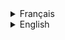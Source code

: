 <details>
  <summary>Français</summary>

# Live Chat

Ce projet a été développé dans le cadre d'une formation OpenClassrooms où l'étudiant doit développer un POC live chat.

L'application **Live Chat** a pour but dans le cadre du projet de permettre au client de directement communiquer avec le support via par messagerie instantannée.

## Prérequis

Docker
Java 11
Maven 3.9.4

## Par où commencer ?

Executer la base de donnée en vous rendant à la racine de projet en executant la commande suivante :

```bash
  docker-compose up
```

Puis importer le dossier **back** dans votre IDE dédié (IntelliJ, Eclipse...).

Run le projet sur la classe principale **PocdemoApplication**.

La messagerie instantannée sera accessible via l'url suivant `http://localhost:8081/` (Ouvrir deux onglets pour pouvoir intéragir entre deux personnes).

<details>
  <summary>Les dépendances</summary>

| Dépendance           |                                           Lien                                           |
| :------------------- | :--------------------------------------------------------------------------------------: |
| Springboot JPA       |           https://docs.spring.io/spring-data/jpa/docs/current/reference/html/            |
| Springboot WebSocket |           https://spring.io/guides/gs/messaging-stomp-websocket                          |
| Lombok               |           https://www.baeldung.com/intro-to-project-lombok                               |

</details>
</details>

<details>
  <summary>English</summary>

# Live Chat

This project was developed as part of an OpenClassrooms training program where the student is required to develop a live chat proof of concept (POC).

L'application **Live Chat** a pour but dans le cadre du projet de permettre au client de directement communiquer avec le support via par messagerie instantannée.

The **Live Chat** application aims within the scope of the project to allow the client to communicate directly with the support through an instant messaging.

## Configuration

Docker
Java 11
Maven 3.9.4

## Where to start ?

To run the database, navigate to the project root and execute the following command:

```bash
  docker-compose up
```

Then import the back folder into your dedicated IDE (IntelliJ, Eclipse, etc.).

Run the project on the main class **PocdemoApplication**.

The instant messaging service will be accessible through the following URL: `http://localhost:8081/` (Open two tabs to interact between two individuals).

<details>
  <summary>Dependencies</summary>

| Dépendance           |                                           Lien                                           |
| :------------------- | :--------------------------------------------------------------------------------------: |
| Springboot JPA       |           https://docs.spring.io/spring-data/jpa/docs/current/reference/html/            |
| Springboot WebSocket |           https://spring.io/guides/gs/messaging-stomp-websocket                          |
| Lombok               |           https://www.baeldung.com/intro-to-project-lombok                               |

</details>
</details>